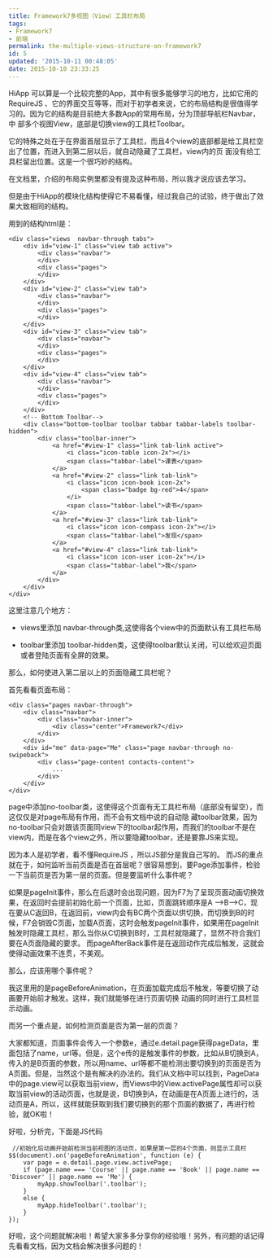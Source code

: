 ```yaml
---
title: Framework7多视图（View）工具栏布局
tags:
- Framework7
- 前端
permalink: the-multiple-views-structure-on-framework7
id: 5
updated: '2015-10-11 00:48:05'
date: 2015-10-10 23:33:25
---
```


HiApp 可以算是一个比较完整的App，其中有很多能够学习的地方，比如它用的RequireJS 、它的界面交互等等，而对于初学者来说，它的布局结构是很值得学习的。因为它的结构是目前绝大多数App的常用布局，分为顶部导航栏Navbar，中 部多个视图View，底部是切换view的工具栏Toolbar。

它的特殊之处在于在界面首层显示了工具栏，而且4个view的底部都是给工具栏空出了位置，而进入到第二层以后，就自动隐藏了工具栏，view内的页 面没有给工具栏留出位置。这是一个很巧妙的结构。

在文档里，介绍的布局实例里都没有提及这种布局，所以我才说应该去学习。

但是由于HiApp的模块化结构使得它不易看懂，经过我自己的试验，终于做出了效果大致相同的结构。

用到的结构html是：

    <div class="views  navbar-through tabs">
        <div id="view-1" class="view tab active">
            <div class="navbar">
            </div>
            <div class="pages">
            </div>
        </div>
        <div id="view-2" class="view tab">
            <div class="navbar">
            </div>
            <div class="pages">
            </div>
        </div>
        <div id="view-3" class="view tab">
            <div class="navbar">
            </div>
            <div class="pages">
            </div>
        </div>
        <div id="view-4" class="view tab">
            <div class="navbar">
            </div>
            <div class="pages">
            </div>
        </div>
        <!-- Bottom Toolbar-->
        <div class="bottom-toolbar toolbar tabbar tabbar-labels toolbar-hidden">
            <div class="toolbar-inner">
                <a href="#view-1" class="link tab-link active">
                    <i class="icon-table icon-2x"></i>
                    <span class="tabbar-label">课表</span>
                </a>
                <a href="#view-2" class="link tab-link">
                    <i class="icon icon-book icon-2x">
                        <span class="badge bg-red">4</span>
                    </i>
                    <span class="tabbar-label">读书</span>
                </a>
                <a href="#view-3" class="link tab-link">
                    <i class="icon icon-compass icon-2x"></i>
                    <span class="tabbar-label">发现</span>
                </a>
                <a href="#view-4" class="link tab-link">
                    <i class="icon icon-user icon-2x"></i>
                    <span class="tabbar-label">我</span>
                </a>
            </div>
        </div>
    </div>
这里注意几个地方：

- views里添加 navbar-through类,这使得各个view中的页面默认有工具栏布局

- toolbar里添加 toolbar-hidden类，这使得toolbar默认关闭，可以给欢迎页面或者登陆页面有全屏的效果。

那么，如何使进入第二层以上的页面隐藏工具栏呢？

首先看看页面布局：

    <div class="pages navbar-through">
        <div class="navbar">
            <div class="navbar-inner">
                <div class="center">Framework7</div>
            </div>
        </div>
        <div id="me" data-page="Me" class="page navbar-through no-swipeback">
            <div class="page-content contacts-content">
                ...
            </div>
        </div>
    </div>

page中添加no-toolbar类，这使得这个页面有无工具栏布局（底部没有留空），而这仅仅是对page布局有作用，而不会有文档中说的自动隐 藏toolbar效果，因为no-toolbar只会对跟该页面同view下的toolbar起作用，而我们的toolbar不是在view内，而是在各个view之外，所以要隐藏toolbar，还是要靠JS来实现。

因为本人是初学者，看不懂RequireJS ，所以JS部分是我自己写的。
而JS的重点就在于，如何监听当前页面是否在首层呢？很容易想到，要Page添加事件，检验一下当前页是否为第一层的页面。但是要监听什么事件呢？

如果是pageInit事件，那么在后退时会出现问题，因为F7为了呈现页面动画切换效果，在返回时会提前初始化前一个页面，比如，页面跳转顺序是A —>B—>C，现在要从C返回B，在返回前，view内会有BC两个页面以供切换，而切换到B的时候，F7会销毁C页面，加载A页面，这时会触发pageInit事件，如果用在pageInit触发时隐藏工具栏，那么当你从C切换到B时，工具栏就隐藏了，显然不符合我们要在A页面隐藏的要求。
而pageAfterBack事件是在返回动作完成后触发，这就会使得动画效果不连贯，不美观。

那么，应该用哪个事件呢？

我这里用的是pageBeforeAnimation，在页面加载完成后不触发，等要切换了动画要开始前才触发。这样，我们就能够在进行页面切换 动画的同时进行工具栏显示动画。

而另一个重点是，如何检测页面是否为第一层的页面？

大家都知道，页面事件会传入一个参数e，通过e.detail.page获得pageData，里面包括了name，url等。但是，这个e传的是触发事件的参数，比如从B切换到A，传入的是B页面的参数，所以用name、url等都不能检测出要切换到的页面是否为A页面。但是，当然这个是有解决的办法的。我们从文档中可以找到，PageData中的page.view可以获取当前view，而Views中的View.activePage属性却可以获取当前view的活动页面，也就是说，B切换到A，在动画是在A页面上进行的，活动页是A，所以，这样就能获取到我们要切换到的那个页面的数据了，再进行检验，就OK啦！

好啦，分析完，下面是JS代码

     //初始化后动画开始前检测当前视图的活动页，如果是第一层的4个页面，则显示工具栏
    $$(document).on('pageBeforeAnimation', function (e) {
        var page = e.detail.page.view.activePage;
        if (page.name === 'Course' || page.name == 'Book' || page.name == 'Discover' || page.name == 'Me') {
            myApp.showToolbar('.toolbar');
        }
        else {
            myApp.hideToolbar('.toolbar');
        }
    });

好啦，这个问题就解决啦！希望大家多多分享你的经验哦！另外，有问题的话记得先看看文档，因为文档会解决很多问题的！